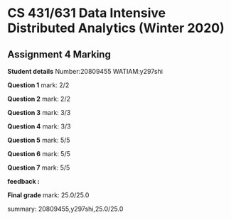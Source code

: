 # CS 431/631 Data Intensive Distributed Analytics (Winter 2020)
## Assignment 4 Marking

**Student details**
Number:20809455
WATIAM:y297shi

**Question 1**
mark: 2/2

**Question 2**
mark: 2/2

**Question 3**
mark: 3/3

**Question 4**
mark: 3/3

**Question 5**
mark: 5/5

**Question 6**
mark: 5/5

**Question 7**
mark: 5/5

**feedback :** 

**Final grade**
mark: 25.0/25.0

summary: 20809455,y297shi,25.0/25.0